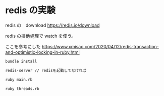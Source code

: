 # redis の実験

redis の　download https://redis.io/download

redis の排他処理で watch を使う。

ここを参考にした
https://www.xmisao.com/2020/04/12/redis-transaction-and-optimistic-locking-in-ruby.html

```bash
bundle install

redis-server // redisを起動してなければ

ruby main.rb

ruby threads.rb
```
